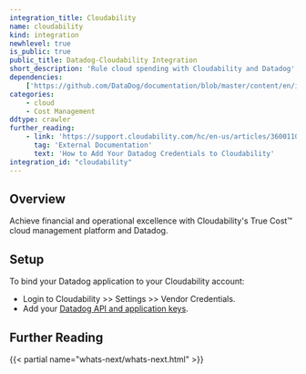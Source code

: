 ```yaml
---
integration_title: Cloudability
name: cloudability
kind: integration
newhlevel: true
is_public: true
public_title: Datadog-Cloudability Integration
short_description: 'Rule cloud spending with Cloudability and Datadog'
dependencies:
    ['https://github.com/DataDog/documentation/blob/master/content/en/integrations/cloudability.md']
categories:
    - cloud
    - Cost Management
ddtype: crawler
further_reading:
    - link: 'https://support.cloudability.com/hc/en-us/articles/360011041074-Integration-with-Datadog-how-to-add-your-Datadog-Credentials-to-Cloudability'
      tag: 'External Documentation'
      text: 'How to Add Your Datadog Credentials to Cloudability'
integration_id: "cloudability"
---
```


## Overview

Achieve financial and operational excellence with Cloudability's True Cost&trade; cloud management platform and Datadog.

## Setup

To bind your Datadog application to your Cloudability account:

- Login to Cloudability >> Settings >> Vendor Credentials.
- Add your [Datadog API and application keys][1].

## Further Reading

{{< partial name="whats-next/whats-next.html" >}}

[1]: https://app.datadoghq.com/account/settings#api

